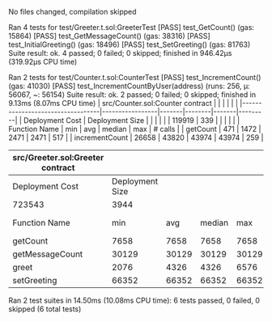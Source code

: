 No files changed, compilation skipped

Ran 4 tests for test/Greeter.t.sol:GreeterTest
[PASS] test_GetCount() (gas: 15864)
[PASS] test_GetMessageCount() (gas: 38316)
[PASS] test_InitialGreeting() (gas: 18496)
[PASS] test_SetGreeting() (gas: 81763)
Suite result: ok. 4 passed; 0 failed; 0 skipped; finished in 946.42µs (319.92µs CPU time)

Ran 2 tests for test/Counter.t.sol:CounterTest
[PASS] test_IncrementCount() (gas: 41030)
[PASS] test_IncrementCountByUser(address) (runs: 256, μ: 56067, ~: 56154)
Suite result: ok. 2 passed; 0 failed; 0 skipped; finished in 9.13ms (8.07ms CPU time)
| src/Counter.sol:Counter contract |                 |       |        |       |         |
|----------------------------------|-----------------|-------|--------|-------|---------|
| Deployment Cost                  | Deployment Size |       |        |       |         |
| 119919                           | 339             |       |        |       |         |
| Function Name                    | min             | avg   | median | max   | # calls |
| getCount                         | 471             | 1472  | 2471   | 2471  | 517     |
| incrementCount                   | 26658           | 43820 | 43974  | 43974 | 259     |


| src/Greeter.sol:Greeter contract |                 |       |        |       |         |
|----------------------------------|-----------------|-------|--------|-------|---------|
| Deployment Cost                  | Deployment Size |       |        |       |         |
| 723543                           | 3944            |       |        |       |         |
| Function Name                    | min             | avg   | median | max   | # calls |
| getCount                         | 7658            | 7658  | 7658   | 7658  | 1       |
| getMessageCount                  | 30129           | 30129 | 30129  | 30129 | 1       |
| greet                            | 2076            | 4326  | 4326   | 6576  | 2       |
| setGreeting                      | 66352           | 66352 | 66352  | 66352 | 1       |




Ran 2 test suites in 14.50ms (10.08ms CPU time): 6 tests passed, 0 failed, 0 skipped (6 total tests)
